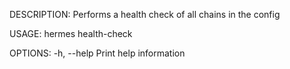 DESCRIPTION:
Performs a health check of all chains in the config

USAGE:
    hermes health-check

OPTIONS:
    -h, --help    Print help information
